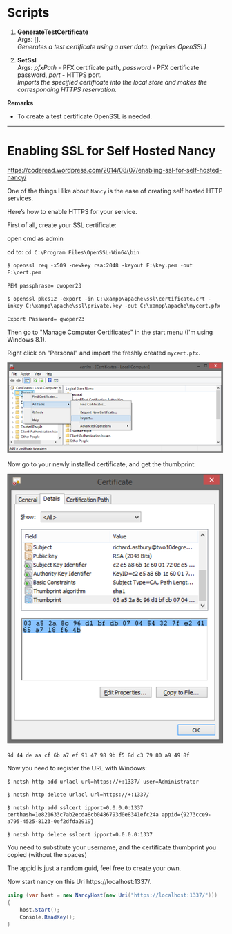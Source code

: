 Scripts
=====================

1. **GenerateTestCertificate**    
    Args: [].  
    *Generates a test certificate using a user data. (requires OpenSSL)*

2. **SetSsl**   
    Args: *pfxPath* - PFX certificate path, *password* - PFX certificate password, *port* - HTTPS port.  
    *Imports the specified certificate into the local store and makes the corresponding HTTPS reservation.*

**Remarks**  
+ To create a test certificate OpenSSL is needed.

---

# Enabling SSL for Self Hosted Nancy

https://coderead.wordpress.com/2014/08/07/enabling-ssl-for-self-hosted-nancy/

One of the things I like about `Nancy` is the ease of creating self hosted HTTP services.

Here’s how to enable HTTPS for your service.

First of all, create your SSL certificate:

open cmd as admin

cd to: `cd C:\Program Files\OpenSSL-Win64\bin`

```BAT
$ openssl req -x509 -newkey rsa:2048 -keyout F:\key.pem -out F:\cert.pem
```

`PEM passphrase= qwoper23`

```BAT
$ openssl pkcs12 -export -in C:\xampp\apache\ssl\certificate.crt -inkey C:\xampp\apache\ssl\private.key -out C:\xampp\apache\mycert.pfx
```
`Export Password= qwoper23`

Then go to "Manage Computer Certificates" in the start menu (I'm using Windows 8.1).

Right click on "Personal" and import the freshly created `mycert.pfx`.

[<img src="img/untitled2.png" width="500"/>](img/untitled2.png)

Now go to your newly installed certificate, and get the thumbprint:

[<img src="img/untitled21.png" width="500"/>](img/untitled21.png)

‎`9d 44 de aa cf 6b a7 ef 91 47 98 9b f5 8d c3 79 80 a9 49 8f`

Now you need to register the URL with Windows:

```BAT
$ netsh http add urlacl url=https://+:1337/ user=Administrator
```

```
$ netsh http delete urlacl url=https://+:1337/

```

```BAT
$ netsh http add sslcert ipport=0.0.0.0:1337 certhash=1e821633c7ab2ecda8cb0486793d0e8341efc24a appid={9273cce9-a795-4525-8123-0ef2dfda2919}
```

```BAT
$ netsh http delete sslcert ipport=0.0.0.0:1337
```

You need to substitute your username, and the certificate thumbprint you copied (without the spaces)

The appid is just a random guid, feel free to create your own.

Now start nancy on this Uri https://localhost:1337/.

```C#
using (var host = new NancyHost(new Uri("https://localhost:1337/")))
{
    host.Start();
    Console.ReadKey();
}
```